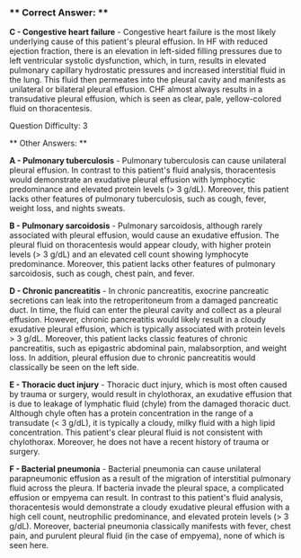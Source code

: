 ### ** Correct Answer: **

**C - Congestive heart failure** - Congestive heart failure is the most likely underlying cause of this patient's pleural effusion. In HF with reduced ejection fraction, there is an elevation in left-sided filling pressures due to left ventricular systolic dysfunction, which, in turn, results in elevated pulmonary capillary hydrostatic pressures and increased interstitial fluid in the lung. This fluid then permeates into the pleural cavity and manifests as unilateral or bilateral pleural effusion. CHF almost always results in a transudative pleural effusion, which is seen as clear, pale, yellow-colored fluid on thoracentesis.

Question Difficulty: 3

** Other Answers: **

**A - Pulmonary tuberculosis** - Pulmonary tuberculosis can cause unilateral pleural effusion. In contrast to this patient's fluid analysis, thoracentesis would demonstrate an exudative pleural effusion with lymphocytic predominance and elevated protein levels (> 3 g/dL). Moreover, this patient lacks other features of pulmonary tuberculosis, such as cough, fever, weight loss, and nights sweats.

**B - Pulmonary sarcoidosis** - Pulmonary sarcoidosis, although rarely associated with pleural effusion, would cause an exudative effusion. The pleural fluid on thoracentesis would appear cloudy, with higher protein levels (> 3 g/dL) and an elevated cell count showing lymphocyte predominance. Moreover, this patient lacks other features of pulmonary sarcoidosis, such as cough, chest pain, and fever.

**D - Chronic pancreatitis** - In chronic pancreatitis, exocrine pancreatic secretions can leak into the retroperitoneum from a damaged pancreatic duct. In time, the fluid can enter the pleural cavity and collect as a pleural effusion. However, chronic pancreatitis would likely result in a cloudy exudative pleural effusion, which is typically associated with protein levels > 3 g/dL. Moreover, this patient lacks classic features of chronic pancreatitis, such as epigastric abdominal pain, malabsorption, and weight loss. In addition, pleural effusion due to chronic pancreatitis would classically be seen on the left side.

**E - Thoracic duct injury** - Thoracic duct injury, which is most often caused by trauma or surgery, would result in chylothorax, an exudative effusion that is due to leakage of lymphatic fluid (chyle) from the damaged thoracic duct. Although chyle often has a protein concentration in the range of a transudate (< 3 g/dL), it is typically a cloudy, milky fluid with a high lipid concentration. This patient's clear pleural fluid is not consistent with chylothorax. Moreover, he does not have a recent history of trauma or surgery.

**F - Bacterial pneumonia** - Bacterial pneumonia can cause unilateral parapneumonic effusion as a result of the migration of interstitial pulmonary fluid across the pleura. If bacteria invade the pleural space, a complicated effusion or empyema can result. In contrast to this patient's fluid analysis, thoracentesis would demonstrate a cloudy exudative pleural effusion with a high cell count, neutrophilic predominance, and elevated protein levels (> 3 g/dL). Moreover, bacterial pneumonia classically manifests with fever, chest pain, and purulent pleural fluid (in the case of empyema), none of which is seen here.

